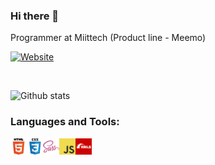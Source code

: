 ### Hi there 👋

Programmer at Miittech (Product line - Meemo)

[![Website](https://img.shields.io/website?label=meemo.tech&style=for-the-badge&url=https://meemo.tech/)](https://meemo.tech/)

<br>

<!--START_SECTION:waka-->
<!--END_SECTION:waka-->

![Github stats](https://github-readme-stats.vercel.app/api?username=arturs-ketlers&count_private=true&show_icons=true&hide=contribs,issues&cache_seconds=86400&hide_border=true&bg_color=20,ffdc90,ff9999&text_color=222&title_color=000&icon_color=333)



### Languages and Tools:

<img align="left" alt="HTML5" title="HTML" width="26px" src="https://raw.githubusercontent.com/github/explore/80688e429a7d4ef2fca1e82350fe8e3517d3494d/topics/html/html.png" />
<img align="left" alt="CSS3" title="CSS" width="26px" src="https://raw.githubusercontent.com/github/explore/80688e429a7d4ef2fca1e82350fe8e3517d3494d/topics/css/css.png" />
<img align="left" alt="Sass" title="Sass" width="26px" src="https://raw.githubusercontent.com/github/explore/80688e429a7d4ef2fca1e82350fe8e3517d3494d/topics/sass/sass.png" />
<img align="left" alt="JavaScript" title="JavaScript" width="26px" src="https://raw.githubusercontent.com/github/explore/80688e429a7d4ef2fca1e82350fe8e3517d3494d/topics/javascript/javascript.png" />
<img align="left" alt="Rails" title="Rails" width="26px" src="https://raw.githubusercontent.com/github/explore/80688e429a7d4ef2fca1e82350fe8e3517d3494d/topics/rails/rails.png" />
<!--<br>
<br>

![Top Langs](https://github-readme-stats.vercel.app/api/top-langs/?username=arturs-ketlers&layout=compact)
-->
<br>
<br>
